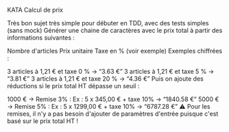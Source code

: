 KATA 
Calcul de prix

Très bon sujet très simple pour débuter en TDD, avec des tests simples (sans mock)
Générer une chaine de caractères avec le prix total à partir des informations suivantes :

Nombre d'articles
Prix unitaire
Taxe en % (voir exemple)
Exemples chiffrées :

3 articles à 1,21 € et taxe 0 % → “3.63 €”
3 articles à 1,21 € et taxe 5 % → “3.81 €”
3 articles à 1,21 € et taxe 20 % → “4.36 €”
Puis on ajoute des réductions si le prix total HT dépasse un seuil :

1000 € → Remise 3% :
Ex : 5 x 345,00 € + taxe 10% → “1840.58 €”
5000 € → Remise 5% :
Ex : 5 x 1299,00 € + taxe 10% → “6787.28 €”
⚠️ Pour les remises, il n'y a pas besoin d'ajouter de paramètres d'entrée puisque c'est basé sur le prix total HT !
